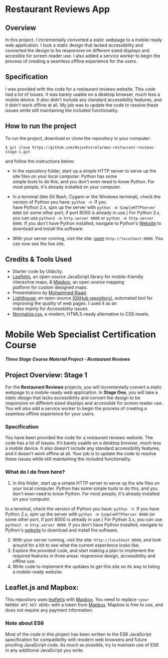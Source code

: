 # Restaurant Reviews App
## Overview
In this project, I incrementally converted a static webpage to a mobile ready web application. I took a static design that lacked accessibility and converted the design to be responsive on different sized displays and accesible for screen reader use. I also added a service worker to begin the process of creating a seamless offline experience for the users.
## Specification  
I was provided with the code for a restaurant reviews website. This code had a lot of issues. It was barely usable on a desktop browser, much less a mobile device. It also didn’t include any standard accessibility features, and it didn't work offline at all. My job was to update the code to resolve these issues while still maintaining the included functionality.
## How to run the project
To run the project, download or clone the repository in your computer:

`$ git clone https://github.com/Rajeshvirola/mws-restaurant-reviews-stage-1.git`

and follow the instructions below:

* In the repository folder, start up a simple HTTP server to serve up the site files on your local computer. Python has some   
  simple tools to do this, and you don't even need to know Python. For most people, it's already installed on your computer.

* In a terminal (like Git Bash, Cygwin or the Windows terminal), check the version of Python you have: `python -V`. If you         
  have Python 2.x, spin up the server with `python -m SimpleHTTPServer 8000` (or some other port, if port 8000 is already in use.) For Python 3.x, you can use `python3 -m http.server 8000` or `python -m http.server 8000`. If you don't have Python installed, navigate to Python's [Website](https://www.python.org/) to download and install the software.

* With your server running, visit the site: [open](http://localhost:8000/) `http://localhost:8000`. You can now see the live site.
## Credits & Tools Used
* Starter code by Udacity.
* [Leafletjs](https://leafletjs.com/), an open-source JavaScript library for mobile-friendly interactive maps, & [Mapbox](https://www.mapbox.com/), an open source mapping         
  platform for custom designed maps.
* Presentations by [Mohammed Riaad](https://www.youtube.com/watch?v=TxXwlOAXUko).
* [Lighthouse](https://developers.google.com/web/tools/lighthouse/), an open-source [(GitHub repository)](https://github.com/GoogleChrome/lighthouse), automated tool for improving the quality of web pages. I used it as an  
  index mainly for Accessibility issues.
* [Normalize.css](https://necolas.github.io/normalize.css/), a modern, HTML5-ready alternative to CSS resets.

# Mobile Web Specialist Certification Course
#### _Three Stage Course Material Project - Restaurant Reviews_

## Project Overview: Stage 1

For the **Restaurant Reviews** projects, you will incrementally convert a static webpage to a mobile-ready web application. In **Stage One**, you will take a static design that lacks accessibility and convert the design to be responsive on different sized displays and accessible for screen reader use. You will also add a service worker to begin the process of creating a seamless offline experience for your users.

### Specification

You have been provided the code for a restaurant reviews website. The code has a lot of issues. It’s barely usable on a desktop browser, much less a mobile device. It also doesn’t include any standard accessibility features, and it doesn’t work offline at all. Your job is to update the code to resolve these issues while still maintaining the included functionality.

### What do I do from here?

1. In this folder, start up a simple HTTP server to serve up the site files on your local computer. Python has some simple tools to do this, and you don't even need to know Python. For most people, it's already installed on your computer.

In a terminal, check the version of Python you have: `python -V`. If you have Python 2.x, spin up the server with `python -m SimpleHTTPServer 8000` (or some other port, if port 8000 is already in use.) For Python 3.x, you can use `python3 -m http.server 8000`. If you don't have Python installed, navigate to Python's [website](https://www.python.org/) to download and install the software.

2. With your server running, visit the site: `http://localhost:8000`, and look around for a bit to see what the current experience looks like.
3. Explore the provided code, and start making a plan to implement the required features in three areas: responsive design, accessibility and offline use.
4. Write code to implement the updates to get this site on its way to being a mobile-ready website.

## Leaflet.js and Mapbox:

This repository uses [leafletjs](https://leafletjs.com/) with [Mapbox](https://www.mapbox.com/). You need to replace `<your MAPBOX API KEY HERE>` with a token from [Mapbox](https://www.mapbox.com/). Mapbox is free to use, and does not require any payment information.

### Note about ES6

Most of the code in this project has been written to the ES6 JavaScript specification for compatibility with modern web browsers and future proofing JavaScript code. As much as possible, try to maintain use of ES6 in any additional JavaScript you write.
